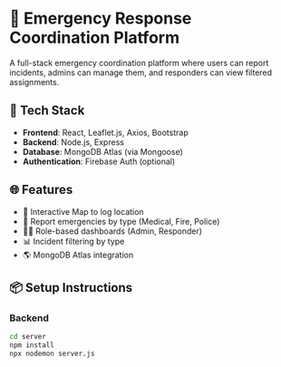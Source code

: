 # 🚨 Emergency Response Coordination Platform

A full-stack emergency coordination platform where users can report incidents, admins can manage them, and responders can view filtered assignments.

## 🧰 Tech Stack

- **Frontend**: React, Leaflet.js, Axios, Bootstrap
- **Backend**: Node.js, Express
- **Database**: MongoDB Atlas (via Mongoose)
- **Authentication**: Firebase Auth (optional)

## 🌐 Features

- 📍 Interactive Map to log location
- 📝 Report emergencies by type (Medical, Fire, Police)
- 🧑‍🚒 Role-based dashboards (Admin, Responder)
- 📊 Incident filtering by type
- 🌎 MongoDB Atlas integration

## 📦 Setup Instructions

### Backend

```bash
cd server
npm install
npx nodemon server.js
